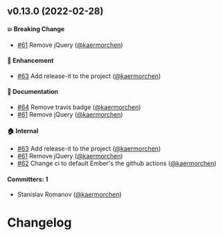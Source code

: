 
## v0.13.0 (2022-02-28)

#### :boom: Breaking Change
* [#61](https://github.com/kaermorchen/ember-cli-bootstrap-4/pull/61) Remove jQuery ([@kaermorchen](https://github.com/kaermorchen))

#### :rocket: Enhancement
* [#63](https://github.com/kaermorchen/ember-cli-bootstrap-4/pull/63) Add release-it to the project ([@kaermorchen](https://github.com/kaermorchen))

#### :memo: Documentation
* [#64](https://github.com/kaermorchen/ember-cli-bootstrap-4/pull/64) Remove travis badge ([@kaermorchen](https://github.com/kaermorchen))
* [#61](https://github.com/kaermorchen/ember-cli-bootstrap-4/pull/61) Remove jQuery ([@kaermorchen](https://github.com/kaermorchen))

#### :house: Internal
* [#63](https://github.com/kaermorchen/ember-cli-bootstrap-4/pull/63) Add release-it to the project ([@kaermorchen](https://github.com/kaermorchen))
* [#61](https://github.com/kaermorchen/ember-cli-bootstrap-4/pull/61) Remove jQuery ([@kaermorchen](https://github.com/kaermorchen))
* [#62](https://github.com/kaermorchen/ember-cli-bootstrap-4/pull/62) Change ci to default Ember's the github actions ([@kaermorchen](https://github.com/kaermorchen))

#### Committers: 1
- Stanislav Romanov ([@kaermorchen](https://github.com/kaermorchen))

# Changelog
